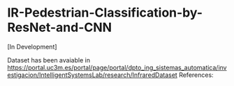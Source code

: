 # IR-Pedestrian-Classification-by-ResNet-and-CNN

[In Development]

Dataset has been avaiable in https://portal.uc3m.es/portal/page/portal/dpto_ing_sistemas_automatica/investigacion/IntelligentSystemsLab/research/InfraredDataset
References:
